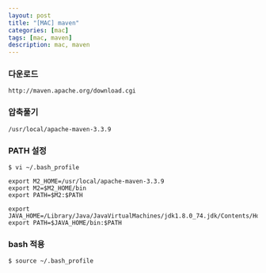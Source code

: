 ```yaml
---
layout: post
title: "[MAC] maven"
categories: [mac]
tags: [mac, maven]
description: mac, maven
---
```


### 다운로드
```
http://maven.apache.org/download.cgi 
```

### 압축풀기
```
/usr/local/apache-maven-3.3.9
```

### PATH 설정
```
$ vi ~/.bash_profile

export M2_HOME=/usr/local/apache-maven-3.3.9
export M2=$M2_HOME/bin
export PATH=$M2:$PATH

export JAVA_HOME=/Library/Java/JavaVirtualMachines/jdk1.8.0_74.jdk/Contents/Home
export PATH=$JAVA_HOME/bin:$PATH
```

### bash 적용
```
$ source ~/.bash_profile 
```
